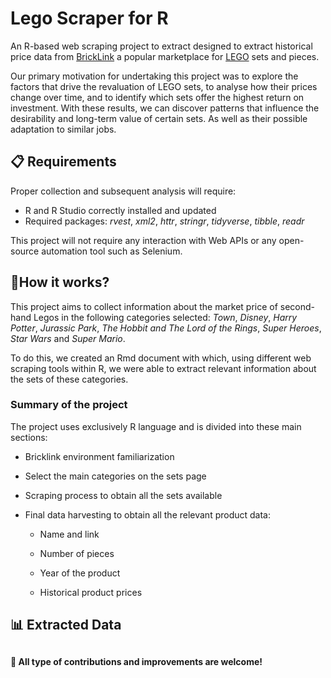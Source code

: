 # Lego Scraper for R

An R-based web scraping project to extract designed to extract historical price data from [BrickLink](https://www.bricklink.com/v2/main.page) a popular marketplace for [LEGO](https://www.lego.com/es-es) sets and pieces.

Our primary motivation for undertaking this project was to explore the factors that drive the revaluation of LEGO sets, to analyse how their prices change over time, and to identify which sets offer the highest return on investment. With these results, we can discover patterns that influence the desirability and long-term value of certain sets. As well as their possible adaptation to similar jobs.

## 📋 Requirements

Proper collection and subsequent analysis will require:

-   R and R Studio correctly installed and updated
-   Required packages: *rvest*, *xml2*, *httr*, *stringr*, *tidyverse*, *tibble*, *readr*

This project will not require any interaction with Web APIs or any open-source automation tool such as Selenium.

## 🔎How it works?

This project aims to collect information about the market price of second-hand Legos in the following categories selected: *Town*, *Disney*, *Harry Potter*, *Jurassic Park*, *The Hobbit and The Lord of the Rings*, *Super Heroes*, *Star Wars* and *Super Mario*.

To do this, we created an Rmd document with which, using different web scraping tools within R, we were able to extract relevant information about the sets of these categories.

### Summary of the project

The project uses exclusively R language and is divided into these main sections:

-   Bricklink environment familiarization

-   Select the main categories on the sets page

-   Scraping process to obtain all the sets available

-   Final data harvesting to obtain all the relevant product data:

    -   Name and link

    -   Number of pieces

    -   Year of the product

    -   Historical product prices

## 📊 Extracted Data

## 

#### 🤝 All type of contributions and improvements are welcome!
